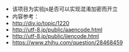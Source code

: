 - 该项目为实验js是否可以实现混淆加密而开立
- 内容参考：
- http://div.io/topic/1220
- http://utf-8.jp/public/aaencode.html
- http://utf-8.jp/public/jjencode.html
- https://www.zhihu.com/question/28468459
